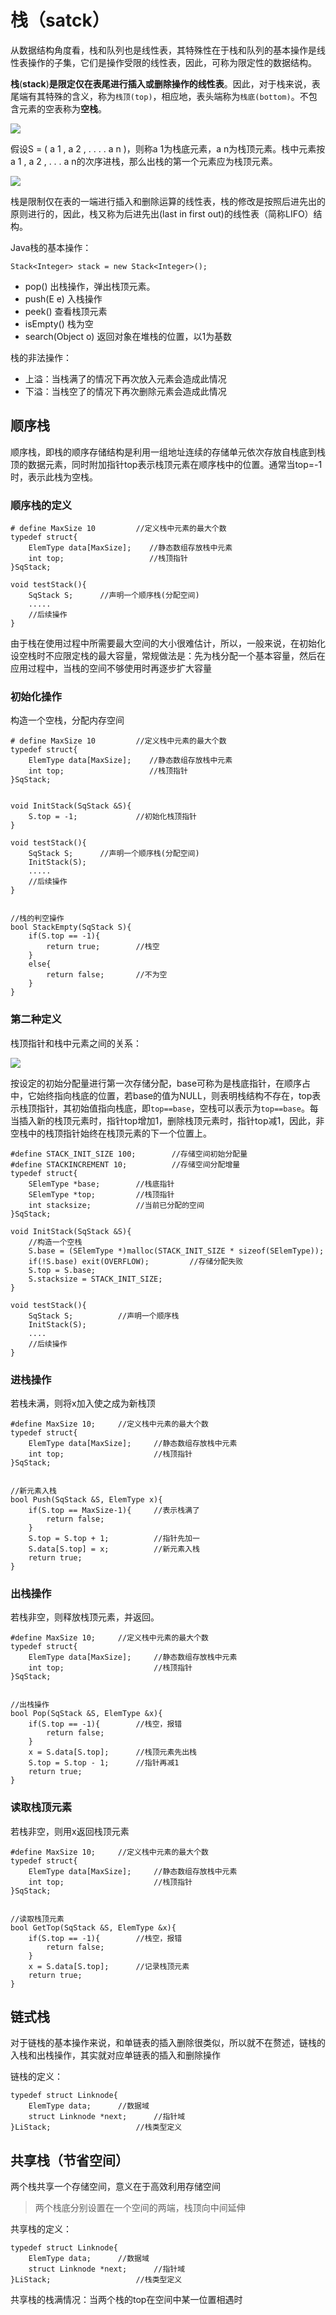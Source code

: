 # 栈（satck）

从数据结构角度看，栈和队列也是线性表，其特殊性在于栈和队列的基本操作是线性表操作的子集，它们是操作受限的线性表，因此，可称为限定性的数据结构。

**栈**(**stack**)**是限定仅在表尾进行插入或删除操作的线性表**。因此，对于栈来说，表尾端有其特殊的含义，称为`栈顶(top)`，相应地，表头端称为`栈底(bottom)`。不包含元素的空表称为**空栈**。

![](assets/image-20220721084734978.png)

假设S = ( a 1 , a 2 , . . . . a n )，则称a 1为栈底元素，a n为栈顶元素。栈中元素按a 1 , a 2 , . . . a n的次序进栈，那么出栈的第一个元素应为栈顶元素。

![](assets/image-20220712220718522.png)

栈是限制仅在表的一端进行插入和删除运算的线性表，栈的修改是按照后进先出的原则进行的，因此，栈又称为后进先出(last in first out)的线性表（简称LIFO）结构。

Java栈的基本操作：

```
Stack<Integer> stack = new Stack<Integer>();
```

-   pop() 出栈操作，弹出栈顶元素。
-   push(E e) 入栈操作
-   peek() 查看栈顶元素
-   isEmpty() 栈为空
-   search(Object o) 返回对象在堆栈的位置，以1为基数

栈的非法操作：

- 上溢：当栈满了的情况下再次放入元素会造成此情况
- 下溢：当栈空了的情况下再次删除元素会造成此情况

## 顺序栈

顺序栈，即栈的顺序存储结构是利用一组地址连续的存储单元依次存放自栈底到栈顶的数据元素，同时附加指针top表示栈顶元素在顺序栈中的位置。通常当top=-1时，表示此栈为空栈。

### 顺序栈的定义

```
# define MaxSize 10         //定义栈中元素的最大个数
typedef struct{
    ElemType data[MaxSize];    //静态数组存放栈中元素 
    int top;                   //栈顶指针
}SqStack;

void testStack(){
    SqStack S;      //声明一个顺序栈(分配空间)
    .....
    //后续操作
}
```

由于栈在使用过程中所需要最大空间的大小很难估计，所以，一般来说，在初始化设空栈时不应限定栈的最大容量，常规做法是：先为栈分配一个基本容量，然后在应用过程中，当栈的空间不够使用时再逐步扩大容量

### 初始化操作

构造一个空栈，分配内存空间

```
# define MaxSize 10         //定义栈中元素的最大个数
typedef struct{
    ElemType data[MaxSize];    //静态数组存放栈中元素 
    int top;                   //栈顶指针
}SqStack;


void InitStack(SqStack &S){
    S.top = -1;             //初始化栈顶指针
}

void testStack(){
    SqStack S;      //声明一个顺序栈(分配空间)
    InitStack(S);
    .....
    //后续操作
}


//栈的判空操作
bool StackEmpty(SqStack S){
    if(S.top == -1){
        return true;        //栈空
    }
    else{
        return false;       //不为空
    }
}
```

### 第二种定义

栈顶指针和栈中元素之间的关系：

![](assets/image-20220721085406814.png)

按设定的初始分配量进行第一次存储分配，base可称为是栈底指针，在顺序占中，它始终指向栈底的位置，若base的值为NULL，则表明栈结构不存在，top表示栈顶指针，其初始值指向栈底，即`top==base`，空栈可以表示为`top==base`。每当插入新的栈顶元素时，指针top增加1，删除栈顶元素时，指针top减1，因此，非空栈中的栈顶指针始终在栈顶元素的下一个位置上。

```
#define STACK_INIT_SIZE 100;        //存储空间初始分配量
#define STACKINCREMENT 10;          //存储空间分配增量
typedef struct{
    SElemType *base;        //栈底指针
    SElemType *top;         //栈顶指针
    int stacksize;          //当前已分配的空间
}SqStack;

void InitStack(SqStack &S){
    //构造一个空栈
    S.base = (SElemType *)malloc(STACK_INIT_SIZE * sizeof(SElemType));
    if(!S.base) exit(OVERFLOW);         //存储分配失败
    S.top = S.base;
    S.stacksize = STACK_INIT_SIZE;
}

void testStack(){
    SqStack S;          //声明一个顺序栈
    InitStack(S);
    ....
    //后续操作
}
```

### 进栈操作

若栈未满，则将x加入使之成为新栈顶

```
#define MaxSize 10;     //定义栈中元素的最大个数
typedef struct{
    ElemType data[MaxSize];     //静态数组存放栈中元素
    int top;                    //栈顶指针
}SqStack;


//新元素入栈
bool Push(SqStack &S, ElemType x){
    if(S.top == MaxSize-1){     //表示栈满了
        return false;
    }
    S.top = S.top + 1;          //指针先加一
    S.data[S.top] = x;          //新元素入栈
    return true;
}
```

### 出栈操作

若栈非空，则释放栈顶元素，并返回。

```
#define MaxSize 10;     //定义栈中元素的最大个数
typedef struct{
    ElemType data[MaxSize];     //静态数组存放栈中元素
    int top;                    //栈顶指针
}SqStack;


//出栈操作
bool Pop(SqStack &S, ElemType &x){
    if(S.top == -1){        //栈空，报错
        return false;
    }
    x = S.data[S.top];      //栈顶元素先出栈
    S.top = S.top - 1;      //指针再减1
    return true;
}
```

### 读取栈顶元素

若栈非空，则用x返回栈顶元素

```
#define MaxSize 10;     //定义栈中元素的最大个数
typedef struct{
    ElemType data[MaxSize];     //静态数组存放栈中元素
    int top;                    //栈顶指针
}SqStack;


//读取栈顶元素
bool GetTop(SqStack &S, ElemType &x){
    if(S.top == -1){        //栈空，报错
        return false;
    }
    x = S.data[S.top];      //记录栈顶元素
    return true;
}
```

## 链式栈

对于链栈的基本操作来说，和单链表的插入删除很类似，所以就不在赘述，链栈的入栈和出栈操作，其实就对应单链表的插入和删除操作

链栈的定义：

```
typedef struct Linknode{
    ElemType data;      //数据域
    struct Linknode *next;      //指针域
}LiStack;                   //栈类型定义

```

## 共享栈（节省空间）

两个栈共享一个存储空间，意义在于高效利用存储空间

> 两个栈底分别设置在一个空间的两端，栈顶向中间延伸

共享栈的定义：

```
typedef struct Linknode{
    ElemType data;      //数据域
    struct Linknode *next;      //指针域
}LiStack;                   //栈类型定义
```

共享栈的栈满情况：当两个栈的top在空间中某一位置相遇时
